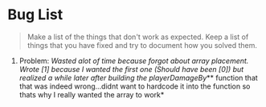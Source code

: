 # Bug List

> Make a list of the things that don't work as expected. Keep a list of things that you have fixed and try to document how you solved them.

1. Problem: *Wasted alot of time because forgot about array placement. Wrote [1] because I wanted the first one (Should have been [0]) but realized a while later after building the playerDamageBy*** function that that was indeed wrong...didnt want to hardcode it into the function so thats why I really wanted the array to work*  